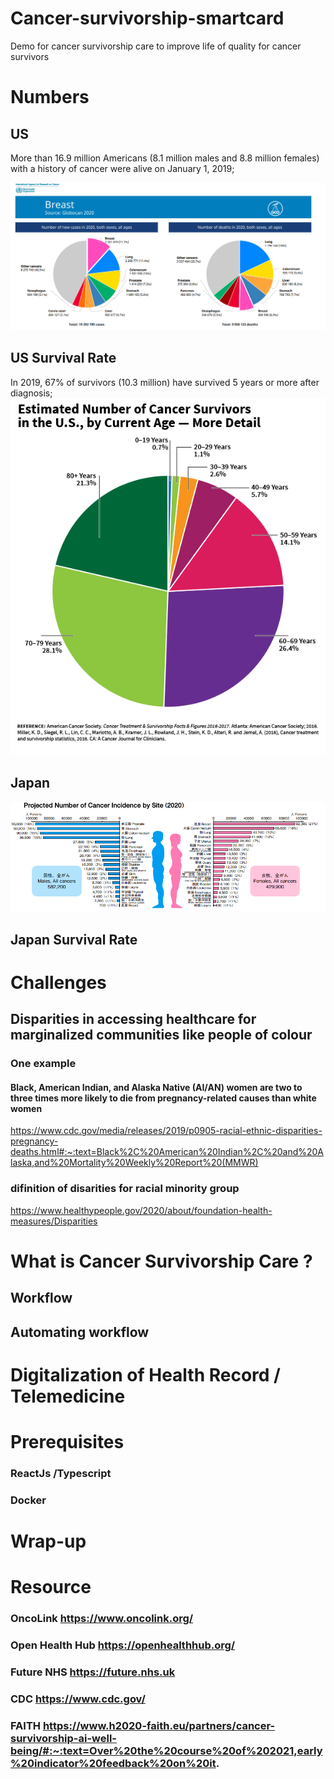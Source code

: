 # Cancer-survivorship-smartcard
Demo for cancer survivorship care to improve life of quality for cancer survivors 

# Numbers 

## US
More than 16.9 million Americans (8.1 million males and 8.8 million females) with a history of cancer were alive on January 1, 2019;

![Test Image 1](cancer.png)

## US Survival Rate
In 2019, 67% of survivors (10.3 million) have survived 5 years or more after diagnosis;
![Test Image 1](OCS_2019Graphs-SurvivorsByAge-Details_0.png)

## Japan


![Test Image 1](cancer_jp.png)

## Japan Survival Rate

# Challenges

## Disparities in accessing healthcare for marginalized communities like people of colour 
### One example 
#### Black, American Indian, and Alaska Native (AI/AN) women are two to three times more likely to die from pregnancy-related causes than white women
https://www.cdc.gov/media/releases/2019/p0905-racial-ethnic-disparities-pregnancy-deaths.html#:~:text=Black%2C%20American%20Indian%2C%20and%20Alaska,and%20Mortality%20Weekly%20Report%20(MMWR)


### difinition of disarities for racial minority group 
https://www.healthypeople.gov/2020/about/foundation-health-measures/Disparities

# What is Cancer Survivorship Care ?

## Workflow 



## Automating workflow




# Digitalization of Health Record / Telemedicine 





# Prerequisites
### ReactJs /Typescript

### Docker 

# Wrap-up
# Resource 

### OncoLink https://www.oncolink.org/
### Open Health Hub https://openhealthhub.org/
### Future NHS https://future.nhs.uk
### CDC https://www.cdc.gov/
### FAITH https://www.h2020-faith.eu/partners/cancer-survivorship-ai-well-being/#:~:text=Over%20the%20course%20of%202021,early%20indicator%20feedback%20on%20it.
